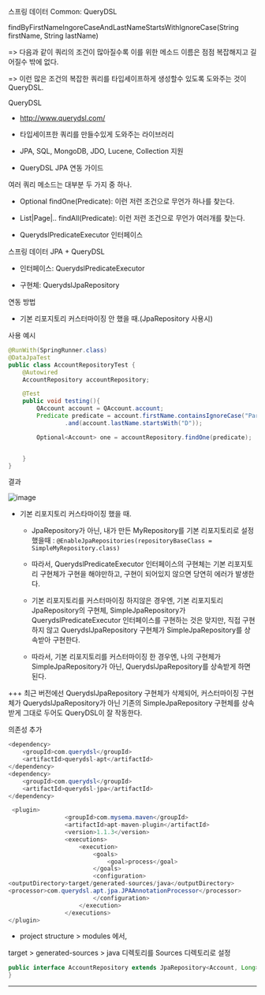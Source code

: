 스프링 데이터 Common: QueryDSL

findByFirstNameIngoreCaseAndLastNameStartsWithIgnoreCase(String firstName, String lastName)

=> 다음과 같이 쿼리의 조건이 많아질수록 이를 위한 메소드 이름은 점점 복잡해지고 길어질수 밖에 없다. 

=> 이런 많은 조건의 복잡한 쿼리를 타입세이프하게 생성할수 있도록 도와주는 것이 QueryDSL.

QueryDSL

- http://www.querydsl.com/

- 타입세이프한 쿼리를 만들수있게 도와주는 라이브러리

- JPA, SQL, MongoDB, JDO, Lucene, Collection 지원

- QueryDSL JPA 연동 가이드

여러 쿼리 메소드는 대부분 두 가지 중 하나.

- Optional<T> findOne(Predicate): 이런 저런 조건으로 무언가 하나를 찾는다.

- List<T>|Page<T>|.. findAll(Predicate): 이런 저런 조건으로 무언가 여러개를 찾는다.

- QuerydslPredicateExecutor 인터페이스

스프링 데이터 JPA + QueryDSL

- 인터페이스: QuerydslPredicateExecutor<T>

- 구현체: QuerydslJpaRepository

연동 방법

- 기본 리포지토리 커스터마이징 안 했을 때.(JpaRepository 사용시)

사용 예시

```java
@RunWith(SpringRunner.class)
@DataJpaTest
public class AccountRepositoryTest {
    @Autowired
    AccountRepository accountRepository;

    @Test
    public void testing(){
        QAccount account = QAccount.account;
        Predicate predicate = account.firstName.containsIgnoreCase("Park")
                .and(account.lastName.startsWith("D"));

        Optional<Account> one = accountRepository.findOne(predicate);


    }
}
```

결과

![image](https://user-images.githubusercontent.com/82703938/116974827-aa5d2f80-acf9-11eb-81b7-f3ac27c14277.png)


- 기본 리포지토리 커스타마이징 했을 때.

	- JpaRepository가 아닌, 내가 만든 MyRepository를 기본 리포지토리로 설정했을때 : `@EnableJpaRepositories(repositoryBaseClass = SimpleMyRepository.class)`

	- 따라서, QuerydslPredicateExecutor 인터페이스의 구현체는 기본 리포지토리 구현체가 구현을 해야만하고, 구현이 되어있지 않으면 당연히 에러가 발생한다.

	- 기본 리포지토리를 커스터마이징 하지않은 경우엔, 기본 리포지토리 JpaRepository의 구현체, SimpleJpaRepository가 QuerydslPredicateExecutor 인터페이스를 구현하는 것은 맞지만, 직접 구현 하지 않고 QuerydslJpaRepository 구현체가 SimpleJpaRepository를 상속받아 구현한다.

	- 따라서, 기본 리포지토리를 커스터마이징 한 경우엔, 나의 구현체가 SimpleJpaRepository가 아닌, QuerydslJpaRepository를 상속받게 하면 된다. 

+++ 최근 버전에선 QuerydslJpaRepository 구현체가 삭제되어, 커스터마이징 구현체가 QuerydslJpaRepository가 아닌 기존의 SimpleJpaRepository 구현체를 상속받게 그대로 두어도 QueryDSL이 잘 작동한다. 


의존성 추가

```java
<dependency>
    <groupId>com.querydsl</groupId>
    <artifactId>querydsl-apt</artifactId>
</dependency>
<dependency>
    <groupId>com.querydsl</groupId>
    <artifactId>querydsl-jpa</artifactId>
</dependency>
```

```java
 <plugin>
                <groupId>com.mysema.maven</groupId>
                <artifactId>apt-maven-plugin</artifactId>
                <version>1.1.3</version>
                <executions>
                    <execution>
                        <goals>
                            <goal>process</goal>
                        </goals>
                        <configuration>
<outputDirectory>target/generated-sources/java</outputDirectory>
<processor>com.querydsl.apt.jpa.JPAAnnotationProcessor</processor>
                        </configuration>
                    </execution>
                </executions>
</plugin>
```

+ project structure > modules 에서,

target > generated-sources > java 디렉토리를 Sources 디렉토리로 설정


```java
public interface AccountRepository extends JpaRepository<Account, Long>, QuerydslPredicateExecutor<Account> {
}
```

---

